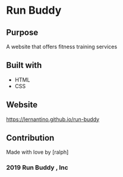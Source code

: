 # Run Buddy

## Purpose 
A website that offers fitness training services

## Built with 
* HTML
* CSS

## Website 
https://lernantino.github.io/run-buddy

## Contribution
Made with love by [ralph]

### 2019 Run Buddy , Inc 

